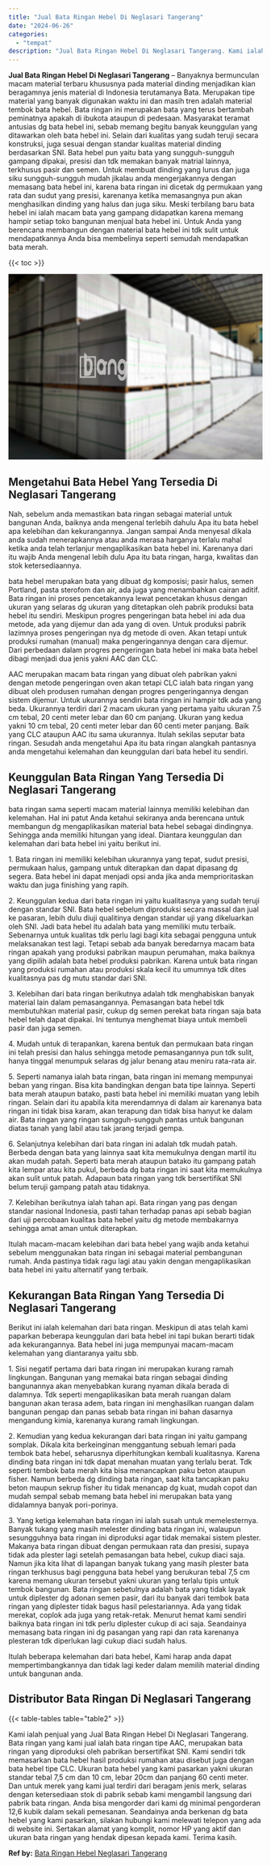 ```yaml
---
title: "Jual Bata Ringan Hebel Di Neglasari Tangerang"
date: "2024-06-26"
categories: 
  - "tempat"
description: "Jual Bata Ringan Hebel Di Neglasari Tangerang. Kami ialah penjual yang Jual Bata Ringan Hebel Di Neglasari Tangerang. Bata ringan yang kami jual ialah bata r..."
---
```


**Jual Bata Ringan Hebel Di Neglasari Tangerang** – Banyaknya bermunculan macam material terbaru khususnya pada material dinding menjadikan kian beragamnya jenis material di Indonesia terutamanya Bata. Merupakan tipe material yang banyak digunakan waktu ini dan masih tren adalah material tembok bata hebel. Bata ringan ini merupakan bata yang terus bertambah peminatnya apakah di ibukota ataupun di pedesaan. Masyarakat teramat antusias dg bata hebel ini, sebab memang begitu banyak keunggulan yang ditawarkan oleh bata hebel ini. Selain dari kualitas yang sudah teruji secara konstruksi, juga sesuai dengan standar kualitas material dinding berdasarkan SNI. Bata hebel pun yaitu bata yang sungguh-sungguh gampang dipakai, presisi dan tdk memakan banyak matrial lainnya, terkhusus pasir dan semen. Untuk membuat dinding yang lurus dan juga siku sungguh-sungguh mudah jikalau anda mengerjakannya dengan memasang bata hebel ini, karena bata ringan ini dicetak dg permukaan yang rata dan sudut yang presisi, karenanya ketika memasangnya pun akan menghasilkan dinding yang halus dan juga siku. Meski terbilang baru bata hebel ini ialah macam bata yang gampang didapatkan karena memang hampir setiap toko bangunan menjual bata hebel ini. Untuk Anda yang berencana membangun dengan material bata hebel ini tdk sulit untuk mendapatkannya Anda bisa membelinya seperti semudah mendapatkan bata merah.

{{< toc >}}

![Jual Bata Ringan Hebel Di Neglasari Tangerang](/images/jual-hebel-murah-29.png)

## Mengetahui Bata Hebel Yang Tersedia Di Neglasari Tangerang

Nah, sebelum anda memastikan bata ringan sebagai material untuk bangunan Anda, baiknya anda mengenal terlebih dahulu Apa itu bata hebel apa kelebihan dan kekurangannya. Jangan sampai Anda menyesal dikala anda sudah menerapkannya atau anda merasa harganya terlalu mahal ketika anda telah terlanjur mengaplikasikan bata hebel ini. Karenanya dari itu wajib Anda mengenal lebih dulu Apa itu bata ringan, harga, kwalitas dan stok ketersediaannya.

bata hebel merupakan bata yang dibuat dg komposisi; pasir halus, semen Portland, pasta sterofom dan air, ada juga yang menambahkan cairan aditif. Bata ringan ini proses pencetakannya lewat pencetakan khusus dengan ukuran yang selaras dg ukuran yang ditetapkan oleh pabrik produksi bata hebel itu sendiri. Meskipun progres pengeringan bata hebel ini ada dua metode, ada yang dijemur dan ada yang di oven. Untuk produksi pabrik lazimnya proses pengeringan nya dg metode di oven. Akan tetapi untuk produksi rumahan (manual) maka pengeringannya dengan cara dijemur. Dari perbedaan dalam progres pengeringan bata hebel ini maka bata hebel dibagi menjadi dua jenis yakni AAC dan CLC.

AAC merupakan macam bata ringan yang dibuat oleh pabrikan yakni dengan metode pengeringan oven akan tetapi CLC ialah bata ringan yang dibuat oleh produsen rumahan dengan progres pengeringannya dengan sistem dijemur. Untuk ukurannya sendiri bata ringan ini hampir tdk ada yang beda. Ukurannya terdiri dari 2 macam ukuran yang pertama yaitu ukuran 7.5 cm tebal, 20 centi meter lebar dan 60 cm panjang. Ukuran yang kedua yakni 10 cm tebal, 20 centi meter lebar dan 60 centi meter panjang. Baik yang CLC ataupun AAC itu sama ukurannya. Itulah sekilas seputar bata ringan. Sesudah anda mengetahui Apa itu bata ringan alangkah pantasnya anda mengetahui kelemahan dan keunggulan dari bata hebel itu sendiri.

## Keunggulan Bata Ringan Yang Tersedia Di Neglasari Tangerang

bata ringan sama seperti macam material lainnya memiliki kelebihan dan kelemahan. Hal ini patut Anda ketahui sekiranya anda berencana untuk membangun dg mengaplikasikan material bata hebel sebagai dindingnya. Sehingga anda memiliki hitungan yang ideal. Diantara keunggulan dan kelemahan dari bata hebel ini yaitu berikut ini.

1\. Bata ringan ini memiliki kelebihan ukurannya yang tepat, sudut presisi, permukaan halus, gampang untuk diterapkan dan dapat dipasang dg segera. Bata hebel ini dapat menjadi opsi anda jika anda memprioritaskan waktu dan juga finishing yang rapih.

2\. Keunggulan kedua dari bata ringan ini yaitu kualitasnya yang sudah teruji dengan standar SNI. Bata hebel sebelum diproduksi secara massal dan jual ke pasaran, lebih dulu diuji qualitinya dengan standar uji yang dikeluarkan oleh SNI. Jadi bata hebel itu adalah bata yang memiliki mutu terbaik. Sebenarnya untuk kualitas tdk perlu lagi bagi kita sebagai pengguna untuk melaksanakan test lagi. Tetapi sebab ada banyak beredarnya macam bata ringan apakah yang produksi pabrikan maupun perumahan, maka baiknya yang dipilih adalah bata hebel produksi pabrikan. Karena untuk bata ringan yang produksi rumahan atau produksi skala kecil itu umumnya tdk dites kualitasnya pas dg mutu standar dari SNI.

3\. Kelebihan dari bata ringan berikutnya adalah tdk menghabiskan banyak material lain dalam pemasangannya. Pemasangan bata hebel tdk membutuhkan material pasir, cukup dg semen perekat bata ringan saja bata hebel telah dapat dipakai. Ini tentunya menghemat biaya untuk membeli pasir dan juga semen.

4\. Mudah untuk di terapankan, karena bentuk dan permukaan bata ringan ini telah presisi dan halus sehingga metode pemasangannya pun tdk sulit, hanya tinggal menumpuk selaras dg jalur benang atau meniru rata-rata air.

5\. Seperti namanya ialah bata ringan, bata ringan ini memang mempunyai beban yang ringan. Bisa kita bandingkan dengan bata tipe lainnya. Seperti bata merah ataupun batako, pasti bata hebel ini memiliki muatan yang lebih ringan. Selain dari itu apabila kita merendamnya di dalam air karenanya bata ringan ini tidak bisa karam, akan terapung dan tidak bisa hanyut ke dalam air. Bata ringan yang ringan sungguh-sungguh pantas untuk bangunan diatas tanah yang labil atau tak jarang terjadi gempa.

6\. Selanjutnya kelebihan dari bata ringan ini adalah tdk mudah patah. Berbeda dengan bata yang lainnya saat kita memukulnya dengan martil itu akan mudah patah. Seperti bata merah ataupun batako itu gampang patah kita lempar atau kita pukul, berbeda dg bata ringan ini saat kita memukulnya akan sulit untuk patah. Adapaun bata ringan yang tdk bersertifikat SNI belum teruji gampang patah atau tidaknya.

7\. Kelebihan berikutnya ialah tahan api. Bata ringan yang pas dengan standar nasional Indonesia, pasti tahan terhadap panas api sebab bagian dari uji percobaan kualitas bata hebel yaitu dg metode membakarnya sehingga amat aman untuk diterapkan.

Itulah macam-macam kelebihan dari bata hebel yang wajib anda ketahui sebelum menggunakan bata ringan ini sebagai material pembangunan rumah. Anda pastinya tidak ragu lagi atau yakin dengan mengaplikasikan bata hebel ini yaitu alternatif yang terbaik.

## Kekurangan Bata Ringan Yang Tersedia Di Neglasari Tangerang

Berikut ini ialah kelemahan dari bata ringan. Meskipun di atas telah kami paparkan beberapa keunggulan dari bata hebel ini tapi bukan berarti tidak ada kekurangannya. Bata hebel ini juga mempunyai macam-macam kelemahan yang diantaranya yaitu sbb.

1\. Sisi negatif pertama dari bata ringan ini merupakan kurang ramah lingkungan. Bangunan yang memakai bata ringan sebagai dinding bangunannya akan menyebabkan kurang nyaman dikala berada di dalamnya. Tdk seperti mengaplikasikan bata merah ruangan dalam bangunan akan terasa adem, bata ringan ini menghasilkan ruangan dalam bangunan pengap dan panas sebab bata ringan ini bahan dasarnya mengandung kimia, karenanya kurang ramah lingkungan.

2\. Kemudian yang kedua kekurangan dari bata ringan ini yaitu gampang somplak. Dikala kita berkeinginan menggantung sebuah lemari pada tembok bata hebel, seharusnya diperhitungkan kembali kualitasnya. Karena dinding bata ringan ini tdk dapat menahan muatan yang terlalu berat. Tdk seperti tembok bata merah kita bisa menancapkan paku beton ataupun fisher. Namun berbeda dg dinding bata ringan, saat kita tancapkan paku beton maupun sekrup fisher itu tidak menancap dg kuat, mudah copot dan mudah sempal sebab memang bata hebel ini merupakan bata yang didalamnya banyak pori-porinya.

3\. Yang ketiga kelemahan bata ringan ini ialah susah untuk memelesternya. Banyak tukang yang masih melester dinding bata ringan ini, walaupun sesungguhnya bata ringan ini diproduksi agar tidak memakai sistem plester. Makanya bata ringan dibuat dengan permukaan rata dan presisi, supaya tidak ada plester lagi setelah pemasangan bata hebel, cukup diaci saja. Namun jika kita lihat di lapangan banyak tukang yang masih plester bata ringan terkhusus bagi pengguna bata hebel yang berukuran tebal 7,5 cm karena memang ukuran tersebut yakni ukuran yang terlalu tipis untuk tembok bangunan. Bata ringan sebetulnya adalah bata yang tidak layak untuk diplester dg adonan semen pasir, dari itu banyak dari tembok bata ringan yang diplester tidak bagus hasil pelestariannya. Ada yang tidak merekat, coplok ada juga yang retak-retak. Menurut hemat kami sendiri baiknya bata ringan ini tdk perlu diplester cukup di aci saja. Seandainya memasang bata ringan ini dg pasangan yang rapi dan rata karenanya plesteran tdk diperlukan lagi cukup diaci sudah halus.

Itulah beberapa kelemahan dari bata hebel, Kami harap anda dapat mempertimbangkannya dan tidak lagi keder dalam memilih material dinding untuk bangunan anda.

## Distributor Bata Ringan Di Neglasari Tangerang

{{< table-tables table="table2" >}}

Kami ialah penjual yang Jual Bata Ringan Hebel Di Neglasari Tangerang. Bata ringan yang kami jual ialah bata ringan tipe AAC, merupakan bata ringan yang diproduksi oleh pabrikan bersertifikat SNI. Kami sendiri tdk memasarkan bata hebel hasil produksi rumahan atau disebut juga dengan bata hebel tipe CLC. Ukuran bata hebel yang kami pasarkan yakni ukuran standar tebal 7,5 cm dan 10 cm, lebar 20cm dan panjang 60 centi meter. Dan untuk merek yang kami jual terdiri dari beragam jenis merk, selaras dengan ketersediaan stok di pabrik sebab kami mengambil langsung dari pabrik bata ringan. Anda bisa mengorder dari kami dg minimal pengorderan 12,6 kubik dalam sekali pemesanan. Seandainya anda berkenan dg bata hebel yang kami pasarkan, silakan hubungi kami melewati telepon yang ada di website ini. Sertakan alamat yang komplit, nomor HP yang aktif dan ukuran bata ringan yang hendak dipesan kepada kami. Terima kasih.

**Ref by:** [Bata Ringan Hebel Neglasari Tangerang](https://id.wikipedia.org/wiki/Bata)
